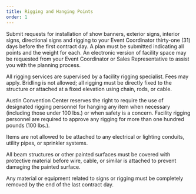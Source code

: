 ```yaml
---
title: Rigging and Hanging Points
order: 1
---
```


Submit requests for installation of show banners, exterior signs, interior signs, directional signs and rigging to your Event Coordinator thirty-one (31) days before the first contract day. A plan must be submitted indicating all points and the weight for each. An electronic version of facility space may be requested from your Event Coordinator or Sales Representative to assist you with the planning process.
					
All rigging services are supervised by a facility rigging specialist. Fees may apply. Bridling is not allowed; all rigging must be directly fixed to the structure or attached at a fixed elevation using chain, rods, or cable. 
					
Austin Convention Center reserves the right to require the use of designated rigging personnel for hanging any item when necessary (including those under 100 lbs.) or when safety is a concern. Facility rigging personnel are required to approve any rigging for more than one hundred pounds (100 lbs.).
					
Items are not allowed to be attached to any electrical or lighting conduits, utility pipes, or sprinkler systems.
					
All beam structures or other painted surfaces must be covered with protective material before wire, cable, or similar is attached to prevent damaging the painted surface.
					
Any material or equipment related to signs or rigging must be completely removed by the end of the last contract day.
